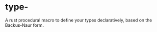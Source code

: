 # type-
A rust procedural macro to define your types declaratively, based on the  Backus-Naur form.
